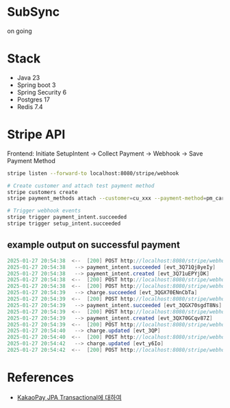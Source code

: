# SubSync

on going

# Stack
- Java 23
- Spring boot 3
- Spring Security 6
- Postgres 17
- Redis 7.4

# Stripe API

Frontend: Initiate SetupIntent → Collect Payment → Webhook → Save Payment Method

```bash
stripe listen --forward-to localhost:8080/stripe/webhook

# Create customer and attach test payment method
stripe customers create
stripe payment_methods attach --customer=cu_xxx --payment-method=pm_card_visa

# Trigger webhook events
stripe trigger payment_intent.succeeded
stripe trigger setup_intent.succeeded
```

## example output on successful payment
```java
2025-01-27 20:54:38  <--  [200] POST http://localhost:8080/stripe/webhook [evt_3Q71uJnNRTV]
2025-01-27 20:54:38   --> payment_intent.succeeded [evt_3Q71Qj8yeIy]
2025-01-27 20:54:38   --> payment_intent.created [evt_3Q71uEPYjDK]
2025-01-27 20:54:38  <--  [200] POST http://localhost:8080/stripe/webhook [evt_3Q71uEPYjDK]
2025-01-27 20:54:38  <--  [200] POST http://localhost:8080/stripe/webhook [evt_3Q71Qj8yeIy]
2025-01-27 20:54:39   --> charge.succeeded [evt_3QGX70ENnCbTa]
2025-01-27 20:54:39  <--  [200] POST http://localhost:8080/stripe/webhook [evt_3QGX70ENnCbTa]
2025-01-27 20:54:39   --> payment_intent.succeeded [evt_3QGX70sgdT8Ns]
2025-01-27 20:54:39  <--  [200] POST http://localhost:8080/stripe/webhook [evt_3QGX70sgdT8Ns]
2025-01-27 20:54:39   --> payment_intent.created [evt_3QX70GCqv87Z]
2025-01-27 20:54:39  <--  [200] POST http://localhost:8080/stripe/webhook [evt_3QX70GCqv87Z]
2025-01-27 20:54:40   --> charge.updated [evt_3QP]
2025-01-27 20:54:40  <--  [200] POST http://localhost:8080/stripe/webhook [evt_3QP]
2025-01-27 20:54:42   --> charge.updated [evt_y6Io]
2025-01-27 20:54:42  <--  [200] POST http://localhost:8080/stripe/webhook [evt_y6Io]
```
# References

- [KakaoPay JPA Transactional에 대하여](https://tech.kakaopay.com/post/jpa-transactional-bri/#jpa-transactional%EC%97%90-%EB%8C%80%ED%95%98%EC%97%AC)